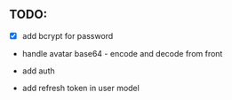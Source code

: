 ## TODO:
 - [x] add bcrypt for password
 - handle avatar base64 - encode and decode from front

 - add auth
 - add refresh token in user model
